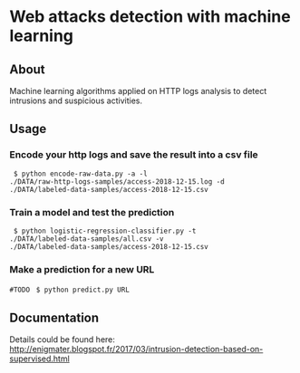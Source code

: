 
# Web attacks detection with machine learning
## About
Machine learning algorithms applied on HTTP logs analysis to detect intrusions and suspicious activities.

## Usage
### Encode your http logs and save the result into a csv file
<code> $ python encode-raw-data.py -a -l ./DATA/raw-http-logs-samples/access-2018-12-15.log -d ./DATA/labeled-data-samples/access-2018-12-15.csv</code>

### Train a model and test the prediction
<code> $ python logistic-regression-classifier.py -t ./DATA/labeled-data-samples/all.csv -v ./DATA/labeled-data-samples/access-2018-12-15.csv </code>

### Make a prediction for a new URL
<code>#TODO</code>
<code> $ python predict.py URL </code>

## Documentation
Details could be found here:
<br>
http://enigmater.blogspot.fr/2017/03/intrusion-detection-based-on-supervised.html
